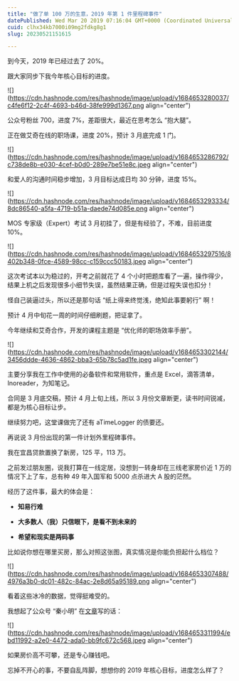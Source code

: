 ```yaml
---
title: "做了单 100 万的生意，2019 年第 1 件里程碑事件"
datePublished: Wed Mar 20 2019 07:16:04 GMT+0000 (Coordinated Universal Time)
cuid: clhx34kb7000i09mg2fdkg8g1
slug: 20230521151615

---
```


到今天，2019 年已经过去了 20%。

跟大家同步下我今年核心目标的进度。

![](https://cdn.hashnode.com/res/hashnode/image/upload/v1684653280037/c4fe6f12-2c4f-4693-b46d-38fe999d1367.png align="center")

公众号粉丝 700，进度 7%，差距很大，最近在思考怎么 “抱大腿”。

正在做艾奇在线的职场课，进度 20%，预计 3 月底完成 1 门。

![](https://cdn.hashnode.com/res/hashnode/image/upload/v1684653286792/c738de8b-e030-4cef-b0d0-289e7be51e8c.jpeg align="center")

和爱人的沟通时间稳步增加，3 月目标达成日均 30 分钟，进度 15%。

![](https://cdn.hashnode.com/res/hashnode/image/upload/v1684653293334/8dc86540-a5fa-4719-b51a-daede74d085e.png align="center")

MOS 专家级（Expert）考试 3 月初挂了，但是有经验了，不难，目前进度 10%。

![](https://cdn.hashnode.com/res/hashnode/image/upload/v1684653297516/8402b348-0fce-4589-98cc-c159ccc50183.jpeg align="center")

这次考试本以为稳过的，开考之前就花了 4 个小时把题库看了一遍，操作得少，结果上机之后发现很多小细节失误，虽然结果正确，但是过程失误也扣分！

怪自己装逼过头，所以还是那句话 “纸上得来终觉浅，绝知此事要躬行” 啊！

预计 4 月中旬花一周的时间仔细刷题，把证拿了。

今年继续和艾奇合作，开发的课程主题是 “优化师的职场效率手册”。

![](https://cdn.hashnode.com/res/hashnode/image/upload/v1684653302144/3456ddde-4636-4862-bba3-65b78c5ad1fe.jpeg align="center")

主要分享我在工作中使用的必备软件和常用软件，重点是 Excel，滴答清单，Inoreader，为知笔记。

合同是 3 月底交稿，预计 4 月上旬上线，所以 3 月份文章断更，读书时间锐减，都是为核心目标让步。

继续努力吧，这堂课做完了还有 aTimeLogger 的债要还。

再说说 3 月份出现的第一件计划外里程碑事件。

我在宜昌贷款置换了新房，125 平，113 万。

之前发过朋友圈，说我打算在一线定居，没想到一转身却在三线老家房价近 1 万的情况下上了车，总有种 49 年入国军和 5000 点杀进大 A 股的茫然。

经历了这件事，最大的体会是：

* **知易行难**
    
* **大多数人（我）只信眼下，是看不到未来的**
    
* **希望和现实是两码事**
    

比如说你想在哪里买房，那么对照这张图，真实情况是你能负担起什么档位？

![](https://cdn.hashnode.com/res/hashnode/image/upload/v1684653307488/4976a3b0-dc01-482c-84ac-2e8d65a95189.png align="center")

看着这些冰冷的数据，觉得挺难受的。

我想起了公众号 “秦小明” 在[文章](https://mp.weixin.qq.com/s?__biz=MzAxODM3OTA4Mg==&mid=2648803973&idx=1&sn=4139874a857ffd1563f99654e51afdbc&scene=21#wechat_redirect)写的话：

![](https://cdn.hashnode.com/res/hashnode/image/upload/v1684653311994/ebd11992-a2e0-4472-ada0-bb9fc672c568.jpeg align="center")

如果房价高不可攀，还是专心赚钱吧。

忘掉不开心的事，不要自乱阵脚，想想你的 2019 年核心目标，进度怎么样了？